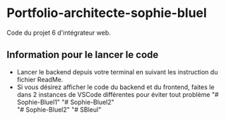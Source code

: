 # Portfolio-architecte-sophie-bluel

Code du projet 6 d'intégrateur web.

## Information pour le lancer le code

 - Lancer le backend depuis votre terminal en suivant les instruction du fichier ReadMe.
 - Si vous désirez afficher le code du backend et du frontend, faites le dans 2 instances de VSCode différentes pour éviter tout problème
"# Sophie-Bluel1" 
"# Sophie-Bluel2"  
"# Sophie-Bluel2" 
"# SBleul" 
